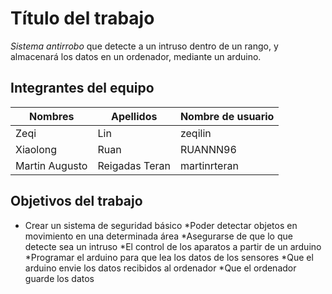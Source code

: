 # Título del trabajo
_Sistema antirrobo_ que detecte a un intruso dentro de un rango, y almacenará los datos en un ordenador, mediante un arduino.
  
## Integrantes del equipo
Nombres | Apellidos | Nombre de usuario
--------|-----------|------------------
Zeqi | Lin| zeqilin
Xiaolong|Ruan|RUANNN96
Martin Augusto|Reigadas Teran|martinrteran

## Objetivos del trabajo

* Crear un sistema de seguridad básico
    *Poder detectar objetos en movimiento en una determinada área
    *Asegurarse de que lo que detecte sea un intruso
    *El control de los aparatos a partir de un arduino
    *Programar el arduino para que lea los datos de los sensores
    *Que el arduino envie los datos recibidos al ordenador
    *Que el  ordenador guarde los datos
 
